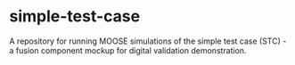 # simple-test-case
A repository for running MOOSE simulations of the simple test case (STC) - a fusion component mockup for digital validation demonstration.
